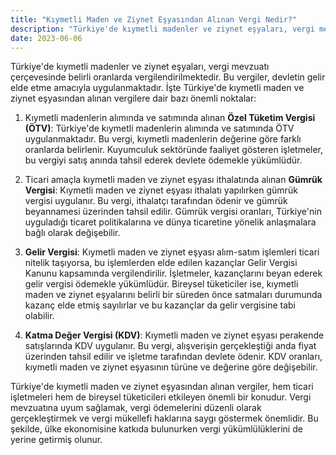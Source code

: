 ```yaml
---
title: "Kıymetli Maden ve Ziynet Eşyasından Alınan Vergi Nedir?"
description: "Türkiye'de kıymetli madenler ve ziynet eşyaları, vergi mevzuatı çerçevesinde belirli oranlarda vergilendirilmektedir"
date: 2023-06-06
---
```


Türkiye'de kıymetli madenler ve ziynet eşyaları, vergi mevzuatı çerçevesinde belirli oranlarda vergilendirilmektedir. Bu
vergiler, devletin gelir elde etme amacıyla uygulanmaktadır. İşte Türkiye'de kıymetli maden ve ziynet eşyasından alınan
vergilere dair bazı önemli noktalar:

1. Kıymetli madenlerin alımında ve satımında alınan **Özel Tüketim Vergisi (ÖTV)**: Türkiye'de kıymetli madenlerin
   alımında ve satımında ÖTV uygulanmaktadır. Bu vergi, kıymetli madenlerin değerine göre farklı oranlarda belirlenir.
   Kuyumculuk sektöründe faaliyet gösteren işletmeler, bu vergiyi satış anında tahsil ederek devlete ödemekle
   yükümlüdür.

2. Ticari amaçla kıymetli maden ve ziynet eşyası ithalatında alınan **Gümrük Vergisi**: Kıymetli maden ve ziynet eşyası
   ithalatı yapılırken gümrük vergisi uygulanır. Bu vergi, ithalatçı tarafından ödenir ve gümrük beyannamesi üzerinden
   tahsil edilir. Gümrük vergisi oranları, Türkiye'nin uyguladığı ticaret politikalarına ve dünya ticaretine yönelik
   anlaşmalara bağlı olarak değişebilir.

3. **Gelir Vergisi**: Kıymetli maden ve ziynet eşyası alım-satım işlemleri ticari nitelik taşıyorsa, bu işlemlerden elde
   edilen kazançlar Gelir Vergisi Kanunu kapsamında vergilendirilir. İşletmeler, kazançlarını beyan ederek gelir vergisi
   ödemekle yükümlüdür. Bireysel tüketiciler ise, kıymetli maden ve ziynet eşyalarını belirli bir süreden önce satmaları
   durumunda kazanç elde etmiş sayılırlar ve bu kazançlar da gelir vergisine tabi olabilir.

4. **Katma Değer Vergisi (KDV)**: Kıymetli maden ve ziynet eşyası perakende satışlarında KDV uygulanır. Bu vergi,
   alışverişin gerçekleştiği anda fiyat üzerinden tahsil edilir ve işletme tarafından devlete ödenir. KDV oranları,
   kıymetli maden ve ziynet eşyasının türüne ve değerine göre değişebilir.

Türkiye'de kıymetli maden ve ziynet eşyasından alınan vergiler, hem ticari işletmeleri hem de bireysel tüketicileri
etkileyen önemli bir konudur. Vergi mevzuatına uyum sağlamak, vergi ödemelerini düzenli olarak gerçekleştirmek ve vergi
mükellefi haklarına saygı göstermek önemlidir. Bu şekilde, ülke ekonomisine katkıda bulunurken vergi yükümlülüklerini de
yerine getirmiş olunur.
